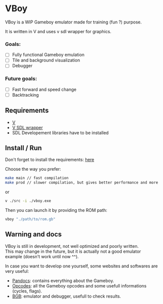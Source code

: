 # VBoy  

VBoy is a WIP Gameboy emulator made for training (fun ?) purpose.  

It is written in V and uses v sdl wrapper for graphics.  

### Goals:  

- [ ] Fully functional Gameboy emulation  
- [ ] Tile and background visualization  
- [ ] Debugger  

### Future goals:
- [ ] Fast forward and speed change  
- [ ] Backtracking  

## Requirements  

- [V](https://github.com/vlang/v)
- [V SDL wrapper](https://github.com/vlang/sdl)
- SDL Developement libraries have to be installed

## Install / Run  

Don't forget to install the requirements:  [here](#requirements)  

Choose the way you prefer:
```bash
make main // fast compilation
make prod // slower compilation, but gives better performance and more safety
```
or  
```bash
v ./src -i ./vboy.exe
```
Then you can launch it by providing the ROM path:  
```bash
vboy "./path/to/rom.gb"
```

## Warning and docs  

VBoy is still in development, not well optimized and poorly written.  
This may change in the future, but it is actually not a good emulator example (doesn't work until now ^^).  

In case you want to develop one yourself, some websites and softwares are very useful:  
- [Pandocs](https://gbdev.io/pandocs/): contains everything about the Gameboy.  
- [Opcodes](https://www.pastraiser.com/cpu/gameboy/gameboy_opcodes.html): all the Gameboy opcodes and some usefull informations (cycles, flags).  
- [BGB](https://bgb.bircd.org): emulator and debugger, usefull to check results.  